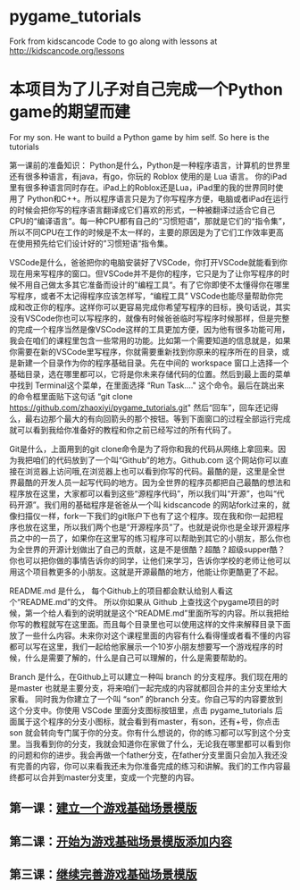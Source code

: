 # pygame_tutorials
Fork from kidscancode
Code to go along with lessons at http://kidscancode.org/lessons

# 本项目为了儿子对自己完成一个Python game的期望而建
For my son. He want to build a Python game by him self. So here is the tutorials

第一课前的准备知识： 
Python是什么，Python是一种程序语言，计算机的世界里还有很多种语言，有java，有go，你玩的 Roblox 使用的是 Lua 语言。 你的iPad里有很多种语言同时存在。iPad上的Roblox还是Lua，iPad里的我的世界同时使用了 Python和C++。所以程序语言只是为了你写程序方便，电脑或者iPad在运行的时候会把你写的程序语言翻译成它们喜欢的形式，一种被翻译过适合它自己CPU的“编译语言”。每一种CPU都有自己的“习惯短语”，那就是它们的“指令集”，所以不同CPU在工作的时候是不太一样的，主要的原因是为了它们工作效率更高在使用预先给它们设计好的”习惯短语“指令集。

VSCode是什么，爸爸把你的电脑安装好了VSCode，你打开VSCode就能看到你现在用来写程序的窗口。但VSCode并不是你的程序，它只是为了让你写程序的时候不用自己做太多其它准备而设计的”编程工具“。有了它你即使不太懂得你在哪里写程序，或者不太记得程序应该怎样写，“编程工具” VSCode也能尽量帮助你完成和改正你的程序。这样你可以更容易完成你希望写程序的目标，换句话说，其实没有VSCode你也可以写程序的，就像有时候爸爸临时写程序时候那样，但是完整的完成一个程序当然是像VSCode这样的工具更加方便，因为他有很多功能可用，我会在咱们的课程里包含一些常用的功能。比如第一个需要知道的信息就是，如果你需要在新的VSCode里写程序，你就需要重新找到你原来的程序所在的目录，或是新建一个目录作为你的程序基础目录。先在中间的 workspace 窗口上选择一个基础目录，选在哪里都可以，它将是你未来存储代码的位置。然后到最上面的菜单中找到 Terminal这个菜单，在里面选择 “Run Task...." 这个命令。最后在跳出来的命令框里面贴下这句话 “git clone https://github.com/zhaoxiyi/pygame_tutorials.git" 然后“回车”，回车还记得么，最右边那个最大的有向回箭头的那个按钮。等到下面窗口的过程全部运行完成就可以看到我给你准备好的教程和你之前已经写过的所有代码了。

Git是什么，上面用到的git clone命令是为了将你和我的代码从网络上拿回来。因为我把咱们的代码放到了一个叫“Github”的地方。Github.com 这个网站你可以直接在浏览器上访问哦,在浏览器上也可以看到你写的代码。最酷的是，这里是全世界最酷的开发人员一起写代码的地方。因为全世界的程序员都把自己最酷的想法和程序放在这里，大家都可以看到这些“源程序代码”，所以我们叫“开源”，也叫“代码开源”。我们用的基础程序是爸爸从一个叫 kidscancode 的网站fork过来的，就像扫描仪一样，fork一下我们的git账户下也有了这个程序。现在我和你一起把程序也放在这里，所以我们两个也是“开源程序员”了。也就是说你也是全球开源程序员之中的一员了，如果你在这里写的练习程序可以帮助到其它的小朋友，那么你也为全世界的开源计划做出了自己的贡献，这是不是很酷？超酷？超级supper酷？你也可以把你做的事情告诉你的同学，让他们来学习，告诉你学校的老师让他可以用这个项目教更多的小朋友。这就是开源最酷的地方，他能让你更酷更了不起。

README.md 是什么， 每个Github上的项目都会默认给别人看这个“README.md”的文件。 所以你如果从 Github 上查找这个pygame项目的时候，第一个给人看到的说明就是这个“README.md”里面所写的内容。所以我把给你写的教程就写在这里面。而且每个目录里也可以使用这样的文件来解释目录下面放了一些什么内容。未来你对这个课程里面的内容有什么看得懂或者看不懂的内容都可以写在这里，我们一起给他家展示一个10岁小朋友想要写一个游戏程序的时候，什么是需要了解的，什么是自己可以理解的，什么是需要帮助的。

Branch 是什么，在Github上可以建立一种叫 branch 的分支程序。我们现在用的是master 也就是主要分支，将来咱们一起完成的内容就都回合并的主分支里给大家看。 同时我为你建立了一个叫 “son” 的branch 分支。你自己写的内容要放到这个分支中。你使用 VSCode 里面分支图标按钮里，点击 pygame_tutorials 后面属于这个程序的分支小图标，就会看到有master，有son，还有+号，你点击 son 就会转向专门属于你的分支。你有什么想说的，你的练习都可以写到这个分支里。当我看到你的分支，我就会知道你在家做了什么，无论我在哪里都可以看到你的问题和你的进步。我会再做一个father分支，在father分支里面只会加入我还没有完善的内容，你可以来看我还未为你准备完成的练习和讲解。我们的工作内容最终都可以合并到master分支里，变成一个完整的内容。

## 第一课：[建立一个游戏基础场景模版](./FirstClass.md)
## 第二课：[开始为游戏基础场景模版添加内容](./class2.md)
## 第三课：[继续完善游戏基础场景模版](./class3.md)



